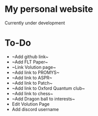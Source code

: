 # My personal website

Currently under development

# To-Do

- ~Add github link~
- ~Add FLT Paper~
- ~Link Volution page~
- ~Add link to PROMYS~
- ~Add link to ASPR~
- ~Add link to Patch~
- ~Add link to Oxford Quantum club~
- ~Add link to chess~
- ~Add Dragon ball to interests~
- Edit Volution Page
- Add discord username
